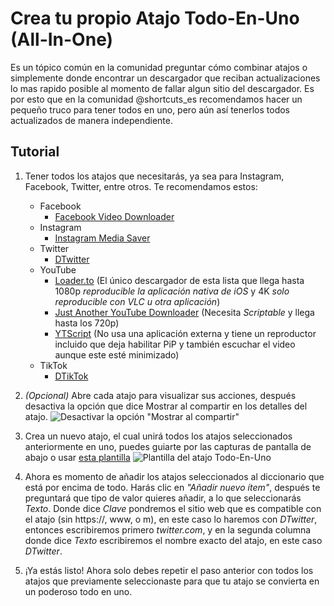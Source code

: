 # Crea tu propio Atajo Todo-En-Uno (All-In-One)

Es un tópico común en la comunidad preguntar cómo combinar atajos o simplemente donde encontrar un descargador que reciban actualizaciones lo mas rapido posible al momento de fallar algun sitio del descargador. Es por esto que en la comunidad @shortcuts_es recomendamos hacer un pequeño truco para tener todos en uno, pero aún así tenerlos todos actualizados de manera independiente.

## Tutorial

1) Tener todos los atajos que necesitarás, ya sea para Instagram, Facebook, Twitter, entre otros. Te recomendamos estos:

    - Facebook
       - [Facebook Video Downloader](https://routinehub.co/shortcut/5560)
    - Instagram
       - [Instagram Media Saver](https://routinehub.co/shortcut/5195)
    - Twitter
       - [DTwitter](https://routinehub.co/shortcut/6166)
    - YouTube
       - [Loader.to](https://routinehub.co/shortcut/4405) (El único descargador de esta lista que llega hasta 1080p *reproducible la aplicación nativa de iOS* y 4K *solo reproducible con VLC u otra aplicación*)
       - [Just Another YouTube Downloader](https://routinehub.co/shortcut/4088) (Necesita *Scriptable* y llega hasta los 720p)
       - [YTScript](https://routinehub.co/shortcut/6300) (No usa una aplicación externa y tiene un reproductor incluido que deja habilitar PiP y también escuchar el video aunque este esté minimizado)
    - TikTok
       * [DTikTok](https://routinehub.co/shortcut/5870)

1) *(Opcional)*  Abre cada atajo para visualizar sus acciones, después desactiva la opción que dice Mostrar al compartir en los detalles del atajo.
![Desactivar la opción "Mostrar al compartir"](https://i.imgur.com/91nw5u2.png)
1) Crea un nuevo atajo, el cual unirá todos los atajos seleccionados anteriormente en uno, puedes guiarte por las capturas de pantalla de abajo o usar [esta plantilla](https://www.icloud.com/shortcuts/3cc66e7cdd424ea2b026233ebd44cc2e)
![Plantilla del atajo Todo-En-Uno](https://i.imgur.com/wyOs097.png)
1) Ahora es momento de añadir los atajos seleccionados al diccionario que está por encima de todo. Harás clic en *"Añadir nuevo ítem"*, después te preguntará que tipo de valor quieres añadir, a lo que seleccionarás *Texto*. Donde dice *Clave* pondremos el sitio web que es compatible con el atajo (sin https://, www, o m), en este caso lo haremos con *DTwitter*, entonces escribiremos primero *twitter.com*, y en la segunda columna donde dice *Texto* escribiremos el nombre exacto del atajo, en este caso *DTwitter*.
1) ¡Ya estás listo! Ahora solo debes repetir el paso anterior con todos los atajos que previamente seleccionaste para que tu atajo se convierta en un poderoso todo en uno.
